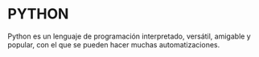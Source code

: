 
# PYTHON

Python es un lenguaje de programación interpretado, versátil, amigable y popular, con el que se pueden hacer muchas automatizaciones. 

